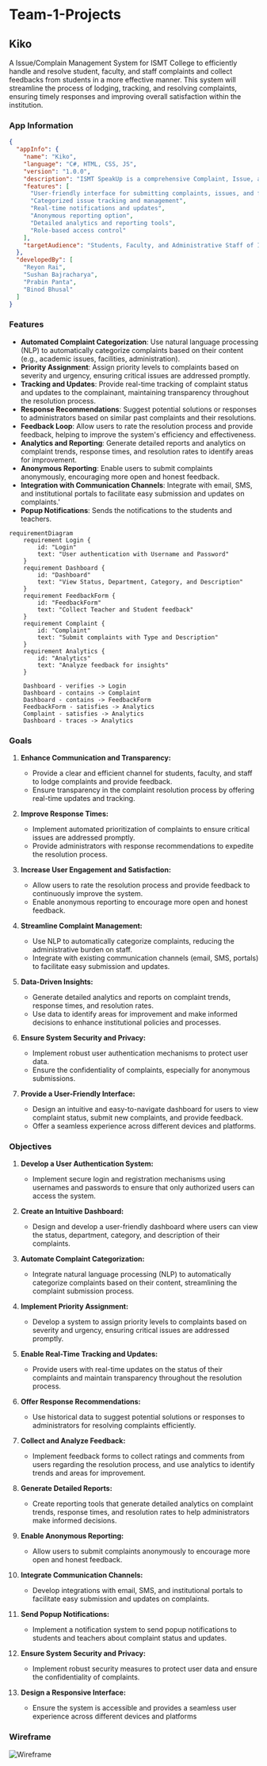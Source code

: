 # Team-1-Projects

## Kiko

A Issue/Complain Management System for ISMT College to efficiently handle and resolve student, faculty, and staff complaints and collect feedbacks from students in a more effective manner. This system will streamline the process of lodging, tracking, and resolving complaints, ensuring timely responses and improving overall satisfaction within the institution.

### App Information

```JSON
{
  "appInfo": {
    "name": "Kiko",
    "language": "C#, HTML, CSS, JS",
    "version": "1.0.0",
    "description": "ISMT SpeakUp is a comprehensive Complaint, Issue, and Feedback Management System designed specifically for ISMT College. The platform facilitates seamless communication between students, faculty, and administration by allowing users to report, track, and resolve various issues effectively.",
    "features": [
      "User-friendly interface for submitting complaints, issues, and feedback",
      "Categorized issue tracking and management",
      "Real-time notifications and updates",
      "Anonymous reporting option",
      "Detailed analytics and reporting tools",
      "Role-based access control"
    ],
    "targetAudience": "Students, Faculty, and Administrative Staff of ISMT College"
  },
  "developedBy": [
    "Reyon Rai",
    "Sushan Bajracharya",
    "Prabin Panta",
    "Binod Bhusal"
  ]
}
```

### Features

- **Automated Complaint Categorization**: Use natural language processing (NLP) to automatically categorize complaints based on their content (e.g., academic issues, facilities, administration).
- **Priority Assignment**: Assign priority levels to complaints based on severity and urgency, ensuring critical issues are addressed promptly.
- **Tracking and Updates**: Provide real-time tracking of complaint status and updates to the complainant, maintaining transparency throughout the resolution process.
- **Response Recommendations**: Suggest potential solutions or responses to administrators based on similar past complaints and their resolutions.
- **Feedback Loop**: Allow users to rate the resolution process and provide feedback, helping to improve the system's efficiency and effectiveness.
- **Analytics and Reporting**: Generate detailed reports and analytics on complaint trends, response times, and resolution rates to identify areas for improvement.
- **Anonymous Reporting**: Enable users to submit complaints anonymously, encouraging more open and honest feedback.
- **Integration with Communication Channels**: Integrate with email, SMS, and institutional portals to facilitate easy submission and updates on complaints.'
- **Popup Notifications**: Sends the notifications to the students and teachers.

```mermaid
requirementDiagram
    requirement Login {
        id: "Login"
        text: "User authentication with Username and Password"
    }
    requirement Dashboard {
        id: "Dashboard"
        text: "View Status, Department, Category, and Description"
    }
    requirement FeedbackForm {
        id: "FeedbackForm"
        text: "Collect Teacher and Student feedback"
    }
    requirement Complaint {
        id: "Complaint"
        text: "Submit complaints with Type and Description"
    }
    requirement Analytics {
        id: "Analytics"
        text: "Analyze feedback for insights"
    }

    Dashboard - verifies -> Login
    Dashboard - contains -> Complaint
    Dashboard - contains -> FeedbackForm
    FeedbackForm - satisfies -> Analytics
    Complaint - satisfies -> Analytics
    Dashboard - traces -> Analytics

```

### Goals

1. **Enhance Communication and Transparency:**
   - Provide a clear and efficient channel for students, faculty, and staff to lodge complaints and provide feedback.
   - Ensure transparency in the complaint resolution process by offering real-time updates and tracking.

2. **Improve Response Times:**
   - Implement automated prioritization of complaints to ensure critical issues are addressed promptly.
   - Provide administrators with response recommendations to expedite the resolution process.

3. **Increase User Engagement and Satisfaction:**
   - Allow users to rate the resolution process and provide feedback to continuously improve the system.
   - Enable anonymous reporting to encourage more open and honest feedback.

4. **Streamline Complaint Management:**
   - Use NLP to automatically categorize complaints, reducing the administrative burden on staff.
   - Integrate with existing communication channels (email, SMS, portals) to facilitate easy submission and updates.

5. **Data-Driven Insights:**
   - Generate detailed analytics and reports on complaint trends, response times, and resolution rates.
   - Use data to identify areas for improvement and make informed decisions to enhance institutional policies and processes.

6. **Ensure System Security and Privacy:**
   - Implement robust user authentication mechanisms to protect user data.
   - Ensure the confidentiality of complaints, especially for anonymous submissions.

7. **Provide a User-Friendly Interface:**
   - Design an intuitive and easy-to-navigate dashboard for users to view complaint status, submit new complaints, and provide feedback.
   - Offer a seamless experience across different devices and platforms.

### Objectives

1. **Develop a User Authentication System:**
   - Implement secure login and registration mechanisms using usernames and passwords to ensure that only authorized users can access the system.

2. **Create an Intuitive Dashboard:**
   - Design and develop a user-friendly dashboard where users can view the status, department, category, and description of their complaints.

3. **Automate Complaint Categorization:**
   - Integrate natural language processing (NLP) to automatically categorize complaints based on their content, streamlining the complaint submission process.

4. **Implement Priority Assignment:**
   - Develop a system to assign priority levels to complaints based on severity and urgency, ensuring critical issues are addressed promptly.

5. **Enable Real-Time Tracking and Updates:**
   - Provide users with real-time updates on the status of their complaints and maintain transparency throughout the resolution process.

6. **Offer Response Recommendations:**
   - Use historical data to suggest potential solutions or responses to administrators for resolving complaints efficiently.

7. **Collect and Analyze Feedback:**
   - Implement feedback forms to collect ratings and comments from users regarding the resolution process, and use analytics to identify trends and areas for improvement.

8. **Generate Detailed Reports:**
   - Create reporting tools that generate detailed analytics on complaint trends, response times, and resolution rates to help administrators make informed decisions.

9. **Enable Anonymous Reporting:**
   - Allow users to submit complaints anonymously to encourage more open and honest feedback.

10. **Integrate Communication Channels:**
    - Develop integrations with email, SMS, and institutional portals to facilitate easy submission and updates on complaints.

11. **Send Popup Notifications:**
    - Implement a notification system to send popup notifications to students and teachers about complaint status and updates.

12. **Ensure System Security and Privacy:**
    - Implement robust security measures to protect user data and ensure the confidentiality of complaints.

13. **Design a Responsive Interface:**
    - Ensure the system is accessible and provides a seamless user experience across different devices and platforms

### Wireframe

![Wireframe](/Documentation/Project-info-picture/wireframe1.jpg)

